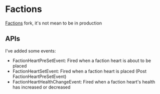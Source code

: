 # Factions

[Factions](https://github.com/drtshock/Factions) fork, it's not mean to be in production

## APIs

I've added some events:

- FactionHeartPreSetEvent: Fired when a faction heart is about to be placed
- FactionHeartSetEvent: Fired when a faction heart is placed (Post FactionHeartPreSetEvent)
- FactionHeartHealthChangeEvent: Fired when a faction heart's health has increased or decreased

